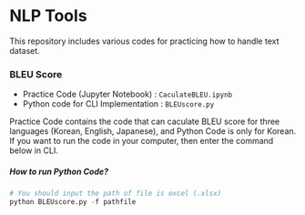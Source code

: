 # NLP Tools

This repository includes various codes for practicing how to handle text dataset.

### BLEU Score
- Practice Code (Jupyter Notebook) : `CaculateBLEU.ipynb`
- Python code for CLI Implementation : `BLEUscore.py`

Practice Code contains the code that can caculate BLEU score for three languages (Korean, English, Japanese), and Python Code is only for Korean. If you want to run the code in your computer, then enter the command below in CLI. 

##### How to run Python Code?
```python
# You should input the path of file is excel (.xlsx)
python BLEUscore.py -f pathfile
```
